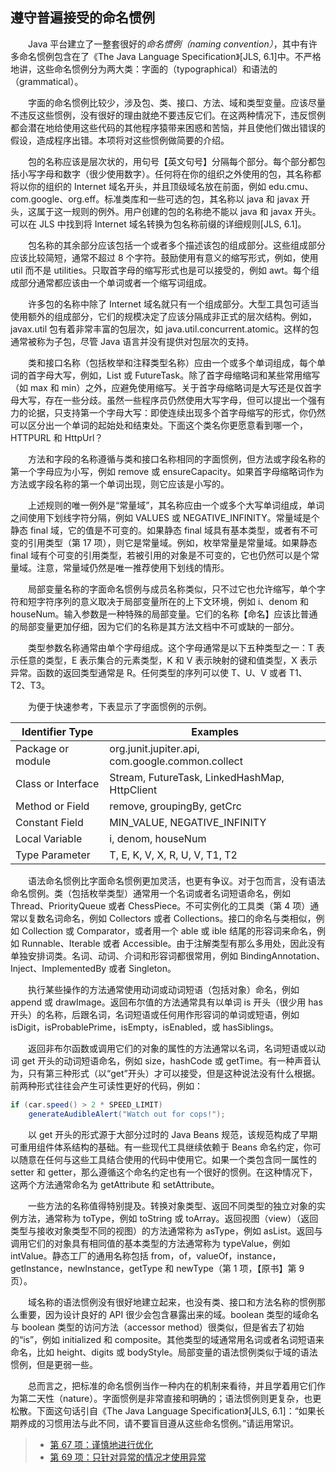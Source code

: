 ## 遵守普遍接受的命名惯例

&emsp;&emsp;Java 平台建立了一整套很好的*命名惯例（naming convention）*，其中有许多命名惯例包含在了《The Java Language Specification》[JLS, 6.1]中。不严格地讲，这些命名惯例分为两大类：字面的（typographical）和语法的（grammatical）。

&emsp;&emsp;字面的命名惯例比较少，涉及包、类、接口、方法、域和类型变量。应该尽量不违反这些惯例，没有很好的理由就绝不要违反它们。在这两种情况下，违反惯例都会潜在地给使用这些代码的其他程序猿带来困惑和苦恼，并且使他们做出错误的假设，造成程序出错。本项将对这些惯例做简要的介绍。

&emsp;&emsp;包的名称应该是层次状的，用句号【英文句号】分隔每个部分。每个部分都包括小写字母和数字（很少使用数字）。任何将在你的组织之外使用的包，其名称都将以你的组织的 Internet 域名开头，并且顶级域名放在前面，例如 edu.cmu、com.google、org.eff。标准类库和一些可选的包，其名称以 java 和 javax 开头，这属于这一规则的例外。用户创建的包的名称绝不能以 java 和 javax 开头。可以在 JLS 中找到将 Internet 域名转换为包名称前缀的详细规则\[JLS, 6.1\]。

&emsp;&emsp;包名称的其余部分应该包括一个或者多个描述该包的组成部分。这些组成部分应该比较简短，通常不超过 8 个字符。鼓励使用有意义的缩写形式，例如，使用 util 而不是 utilities。只取首字母的缩写形式也是可以接受的，例如 awt。每个组成部分通常都应该由一个单词或者一个缩写词组成。

&emsp;&emsp;许多包的名称中除了 Internet 域名就只有一个组成部分。大型工具包可适当使用额外的组成部分，它们的规模决定了应该分隔成非正式的层次结构。例如，javax.util 包有着非常丰富的包层次，如 java.util.concurrent.atomic。这样的包通常被称为子包，尽管 Java 语言并没有提供对包层次的支持。

&emsp;&emsp;类和接口名称（包括枚举和注释类型名称）应由一个或多个单词组成，每个单词的首字母大写，例如，List 或 FutureTask。除了首字母缩略词和某些常用缩写（如 max 和 min）之外，应避免使用缩写。关于首字母缩略词是大写还是仅首字母大写，存在一些分歧。虽然一些程序员仍然使用大写字母，但可以提出一个强有力的论据，只支持第一个字母大写：即使连续出现多个首字母缩写的形式，你仍然可以区分出一个单词的起始处和结束处。下面这个类名你更愿意看到哪一个，HTTPURL 和 HttpUrl？

&emsp;&emsp;方法和字段的名称遵循与类和接口名称相同的字面惯例，但方法或字段名称的第一个字母应为小写，例如 remove 或 ensureCapacity。如果首字母缩略词作为方法或字段名称的第一个单词出现，则它应该是小写的。

&emsp;&emsp;上述规则的唯一例外是“常量域”，其名称应由一个或多个大写单词组成，单词之间使用下划线字符分隔，例如 VALUES 或 NEGATIVE_INFINITY。常量域是个静态 final 域，它的值是不可变的。如果静态 final 域具有基本类型，或者有不可变的引用类型（第 17 项），则它是常量域。例如，枚举常量是常量域。如果静态 final 域有个可变的引用类型，若被引用的对象是不可变的，它也仍然可以是个常量域。注意，常量域仍然是唯一推荐使用下划线的情形。

&emsp;&emsp;局部变量名称的字面命名惯例与成员名称类似，只不过它也允许缩写，单个字符和短字符序列的意义取决于局部变量所在的上下文环境，例如 i、denom 和 houseNum。输入参数是一种特殊的局部变量。它们的名称【命名】应该比普通的局部变量更加仔细，因为它们的名称是其方法文档中不可或缺的一部分。

&emsp;&emsp;类型参数名称通常由单个字母组成。这个字母通常是以下五种类型之一：T 表示任意的类型，E 表示集合的元素类型，K 和 V 表示映射的键和值类型，X 表示异常。函数的返回类型通常是 R。任何类型的序列可以使 T、U、V 或者 T1、T2、T3。

&emsp;&emsp;为便于快速参考，下表显示了字面惯例的示例。

| Identifier Type    | Examples                                         |
| ------------------ | ------------------------------------------------ |
| Package or module  | org.junit.jupiter.api, com.google.common.collect |
| Class or Interface | Stream, FutureTask, LinkedHashMap, HttpClient    |
| Method or Field    | remove, groupingBy, getCrc                       |
| Constant Field     | MIN_VALUE, NEGATIVE_INFINITY                     |
| Local Variable     | i, denom, houseNum                               |
| Type Parameter     | T, E, K, V, X, R, U, V, T1, T2                   |

&emsp;&emsp;语法命名惯例比字面命名惯例更加灵活，也更有争议。对于包而言，没有语法命名惯例。类（包括枚举类型）通常用一个名词或者名词短语命名，例如 Thread、PriorityQueue 或者 ChessPiece。不可实例化的工具类（第 4 项）通常以复数名词命名，例如 Collectors 或者 Collections。接口的命名与类相似，例如 Collection 或 Comparator，或者用一个 able 或 ible 结尾的形容词来命名，例如 Runnable、Iterable 或者 Accessible。由于注解类型有那么多用处，因此没有单独安排词类。名词、动词、介词和形容词都很常用，例如 BindingAnnotation、Inject、ImplementedBy 或者 Singleton。

&emsp;&emsp;执行某些操作的方法通常使用动词或动词短语（包括对象）命名，例如 append 或 drawImage。返回布尔值的方法通常具有以单词 is 开头（很少用 has 开头）的名称，后跟名词，名词短语或任何用作形容词的单词或短语，例如 isDigit，isProbablePrime，isEmpty，isEnabled，或 hasSiblings。

&emsp;&emsp;返回非布尔函数或调用它们的对象的属性的方法通常以名词，名词短语或以动词 get 开头的动词短语命名，例如 size，hashCode 或 getTime。有一种声音认为，只有第三种形式（以“get”开头）才可以接受，但是这种说法没有什么根据。前两种形式往往会产生可读性更好的代码，例如：

```java
if (car.speed() > 2 * SPEED_LIMIT)
    generateAudibleAlert("Watch out for cops!");
```

&emsp;&emsp;以 get 开头的形式源于大部分过时的 Java Beans 规范，该规范构成了早期可重用组件体系结构的基础。有一些现代工具继续依赖于 Beans 命名约定，你可以随意在任何与这些工具结合使用的代码中使用它。如果一个类包含同一属性的 setter 和 getter，那么遵循这个命名约定也有一个很好的惯例。在这种情况下，这两个方法通常命名为 getAttribute 和 setAttribute。

&emsp;&emsp;一些方法的名称值得特别提及。转换对象类型、返回不同类型的独立对象的实例方法，通常称为 toType，例如 toString 或 toArray。返回视图（view）（返回类型与接收对象类型不同的视图）的方法通常称为 asType，例如 asList。返回与调用它们的对象具有相同值的基本类型的方法通常称为 typeValue，例如 intValue。静态工厂的通用名称包括 from，of，valueOf，instance，getInstance，newInstance，getType 和 newType（第 1 项，【原书】第 9 页）。

&emsp;&emsp;域名称的语法惯例没有很好地建立起来，也没有类、接口和方法名称的惯例那么重要，因为设计良好的 API 很少会包含暴露出来的域。boolean 类型的域命名与 boolean 类型的访问方法（accessor method）很类似，但是省去了初始的“is”，例如 initialized 和 composite。其他类型的域通常用名词或者名词短语来命名，比如 height、digits 或 bodyStyle。局部变量的语法惯例类似于域的语法惯例，但是更弱一些。

&emsp;&emsp;总而言之，把标准的命名惯例当作一种内在的机制来看待，并且学着用它们作为第二天性（nature）。字面惯例是非常直接和明确的；语法惯例则更复杂，也更松散。下面这句话引自《The Java Language Specification》\[JLS, 6.1\]：“如果长期养成的习惯用法与此不同，请不要盲目遵从这些命名惯例。”请运用常识。

> - [第 67 项：谨慎地进行优化](https://gitee.com/lin-mt/effective-java-third-edition/blob/master/第09章：通用编程/第67项：谨慎地进行优化.md)
> - [第 69 项：只针对异常的情况才使用异常](https://gitee.com/lin-mt/effective-java-third-edition/blob/master/第10章：异常/第69项：只针对异常的情况才使用异常.md)
